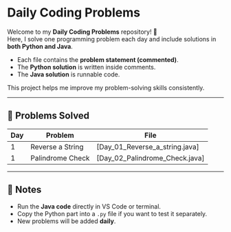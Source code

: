 # Daily Coding Problems

Welcome to my **Daily Coding Problems** repository! 🚀  
Here, I solve one programming problem each day and include solutions in **both Python and Java**.  
- Each file contains the **problem statement (commented)**.  
- The **Python solution** is written inside comments.  
- The **Java solution** is runnable code.  

This project helps me improve my problem-solving skills consistently.

---

## 📅 Problems Solved

| Day | Problem | File |
|-----|----------|------|
| 1   | Reverse a String | [Day_01_Reverse_a_string.java] |
| 1   | Palindrome Check | [Day_02_Palindrome_Check.java] |

---

## 📌 Notes
- Run the **Java code** directly in VS Code or terminal.  
- Copy the Python part into a `.py` file if you want to test it separately.  
- New problems will be added **daily**.

